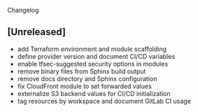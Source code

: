  Changelog

## [Unreleased]
- add Terraform environment and module scaffolding
- define provider version and document CI/CD variables
- enable tfsec-suggested security options in modules
- remove binary files from Sphinx build output
- remove docs directory and Sphinx configuration
- fix CloudFront module to set forwarded values
- externalize S3 backend values for CI/CD initialization
- tag resources by workspace and document GitLab CI usage
